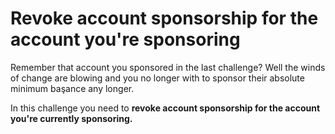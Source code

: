 # Revoke account sponsorship for the account you're sponsoring
Remember that account you sponsored in the last challenge? Well the winds of change are blowing and you no longer with to sponsor their absolute minimum başance any longer.

In this challenge you need to **revoke account sponsorship for the account you're currently sponsoring.**
